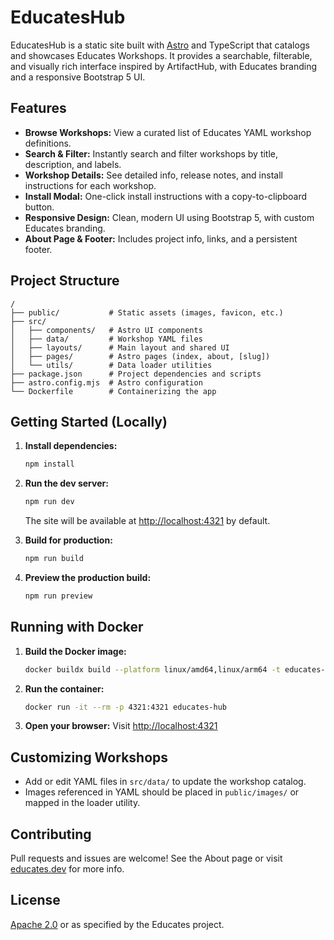 # EducatesHub

EducatesHub is a static site built with [Astro](https://astro.build/) and TypeScript that catalogs and showcases Educates Workshops. It provides a searchable, filterable, and visually rich interface inspired by ArtifactHub, with Educates branding and a responsive Bootstrap 5 UI.

## Features

- **Browse Workshops:** View a curated list of Educates YAML workshop definitions.
- **Search & Filter:** Instantly search and filter workshops by title, description, and labels.
- **Workshop Details:** See detailed info, release notes, and install instructions for each workshop.
- **Install Modal:** One-click install instructions with a copy-to-clipboard button.
- **Responsive Design:** Clean, modern UI using Bootstrap 5, with custom Educates branding.
- **About Page & Footer:** Includes project info, links, and a persistent footer.

## Project Structure

```
/
├── public/           # Static assets (images, favicon, etc.)
├── src/
│   ├── components/   # Astro UI components
│   ├── data/         # Workshop YAML files
│   ├── layouts/      # Main layout and shared UI
│   ├── pages/        # Astro pages (index, about, [slug])
│   └── utils/        # Data loader utilities
├── package.json      # Project dependencies and scripts
├── astro.config.mjs  # Astro configuration
└── Dockerfile        # Containerizing the app
```

## Getting Started (Locally)

1. **Install dependencies:**
   ```sh
   npm install
   ```
2. **Run the dev server:**

   ```sh
   npm run dev
   ```

   The site will be available at [http://localhost:4321](http://localhost:4321) by default.

3. **Build for production:**
   ```sh
   npm run build
   ```
4. **Preview the production build:**
   ```sh
   npm run preview
   ```

## Running with Docker

1. **Build the Docker image:**
   ```sh
   docker buildx build --platform linux/amd64,linux/arm64 -t educates-hub .
   ```
2. **Run the container:**
   ```sh
   docker run -it --rm -p 4321:4321 educates-hub
   ```
3. **Open your browser:**
   Visit [http://localhost:4321](http://localhost:4321)

## Customizing Workshops

- Add or edit YAML files in `src/data/` to update the workshop catalog.
- Images referenced in YAML should be placed in `public/images/` or mapped in the loader utility.

## Contributing

Pull requests and issues are welcome! See the About page or visit [educates.dev](https://educates.dev) for more info.

## License

[Apache 2.0](https://www.apache.org/licenses/LICENSE-2.0) or as specified by the Educates project.
